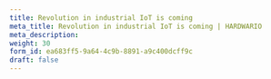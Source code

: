```yaml
---
title: Revolution in industrial IoT is coming
meta_title: Revolution in industrial IoT is coming | HARDWARIO
meta_description:
weight: 30
form_id: ea683ff5-9a64-4c9b-8891-a9c400dcff9c
draft: false
---
```

